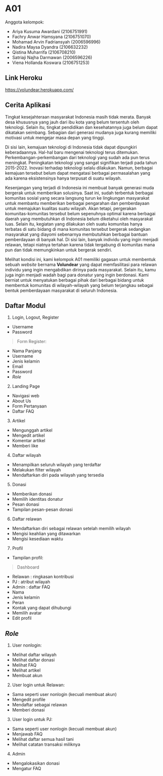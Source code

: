 # A01 
Anggota kelompok:
- Ariya Kusuma Awardani (2106751991)
- Fachry Anwar Hamsyana (2106751070)
- Mohamad Arvin Fadriansyah (2006596996)
- Nadira Maysa Dyandra (2106632232)
- Qistina Muharrifa (2106708210)
- Satriaji Najha Darmawan (2006596226)
- Viena Hollanda Koswara (2106751253)

## Link Heroku
https://volundear.herokuapp.com/

## Cerita Aplikasi
Tingkat kesejahteraan masyarakat Indonesia masih tidak merata. Banyak desa khususnya yang jauh dari ibu kota yang belum tersentuh oleh teknologi. Selain itu, tingkat pendidikan dan kesehatannya juga belum dapat dikatakan seimbang. Sebagian dari generasi mudanya juga kurang memiliki motivasi untuk mengejar masa depan yang tinggi.

Di sisi lain, kemajuan teknologi di Indonesia tidak dapat dipungkiri keberadaannya. Hal-hal baru mengenai teknologi terus ditemukan. Perkembangan-perkembangan dari teknologi yang sudah ada pun terus meningkat. Peningkatan teknologi yang sangat signifikan terjadi pada tahun 2015-2022. Inovasi terhadap teknologi selalu dilakukan. Namun, berbagai kemajuan tersebut belum dapat mengatasi berbagai permasalahan yang ada karena eksistensinya hanya terpusat di suatu wilayah. 

Kesenjangan yang terjadi di Indonesia ini membuat banyak generasi muda bergerak untuk memberikan solusinya. Saat ini, sudah terbentuk berbagai komunitas sosial yang secara langsung turun ke lingkungan masyarakat untuk membantu memberikan berbagai pengarahan dan pemberdayaan untuk memajukan kualitas suatu wilayah. Akan tetapi, pergerakan komunitas-komunitas tersebut belum sepenuhnya optimal karena berbagai daerah yang membutuhkan di Indonesia belum diketahui oleh masyarakat luas. Selain itu, kegiatan yang dilakukan oleh suatu komunitas hanya terbatas di satu bidang di mana komunitas tersebut bergerak sedangkan masyarakat yang diayomi sebenarnya membutuhkan berbagai bantuan pemberdayaan di banyak hal. Di sisi lain, banyak individu yang ingin menjadi relawan, tetapi niatnya tertahan karena tidak tergabung di komunitas mana pun dan tidak memungkinkan untuk bergerak sendiri.

Melihat kondisi ini, kami kelompok A01 memiliki gagasan untuk membentuk sebuah _website_ bernama **Volundear** yang dapat memfasilitasi para relawan individu yang ingin mengabdikan dirinya pada masyarakat. Selain itu, kamu juga ingin menjadi wadah bagi para donatur yang ingin berdonasi. Kami berniat untuk menyatukan berbagai pihak dari berbagai bidang untuk membentuk komunitas di wilayah-wilayah yang belum terjangkau sebagai bentuk pemberdayaan masyarakat di seluruh Indonesia.

## Daftar Modul
1. Login, Logout, Register
- Username
- Password
> Form Register:
- Nama Panjang 
- Username
- Jenis kelamin
- Email
- Password
- _Role_

2. Landing Page
- Navigasi web
- About Us
- Form Pertanyaan
- Daftar FAQ

3. Artikel
- Mengunggah artikel
- Mengedit artikel
- Komentar artikel
- Memberi like

4. Daftar wilayah
- Menampilkan seluruh wilayah yang terdaftar
- Melakukan filter wilayah
- Mendaftarkan diri pada wilayah yang tersedia

5. Donasi
- Memberikan donasi
- Memilih identitas donatur
- Pesan donasi
- Tampilan pesan-pesan donasi

6. Daftar relawan
- Mendaftarkan diri sebagai relawan setelah memilih wilayah
- Mengisi keahlian yang ditawarkan
- Mengisi kesediaan waktu

7. Profil
- Tampilan profil:
> Dashboard
- Relawan : ringkasan kontribusi
- PJ : atribut wilayah
- Admin : daftar FAQ
- Nama
- Jenis kelamin
- Peran
- Kontak yang dapat dihubungi
- Memilih avatar
- Edit profil



## _Role_

1. User nonlogin:
- Melihat daftar wilayah
- Melihat daftar donasi
- Melihat FAQ
- Melihat artikel
- Membuat akun

2. User login untuk Relawan:
- Sama seperti user nonlogin (kecuali membuat akun)
- Mengedit profile
- Mendaftar sebagai relawan
- Memberi donasi

3. User login untuk PJ:
- Sama seperti user nonlogin (kecuali membuat akun)
- Menjawab FAQ
- Melihat daftar semua hasil tani
- Melihat catatan transaksi miliknya

4. Admin
- Mengalokasikan donasi
- Mengatur FAQ
